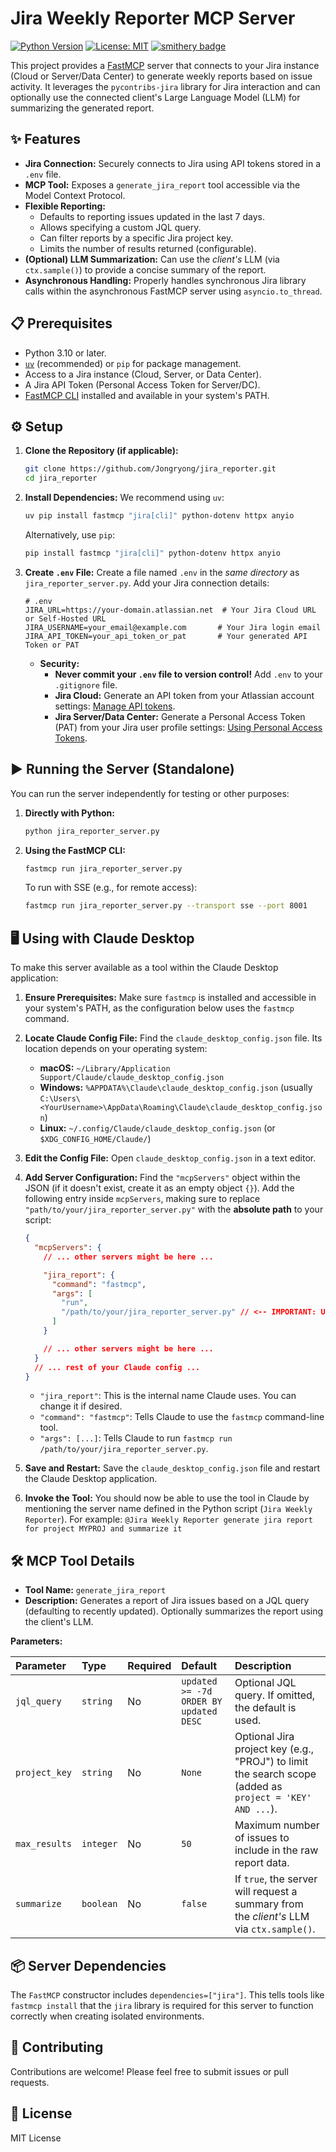# Jira Weekly Reporter MCP Server

[![Python Version](https://img.shields.io/badge/python-3.10+-blue.svg)](https://www.python.org/downloads/)
[![License: MIT](https://img.shields.io/badge/License-MIT-yellow.svg)](https://opensource.org/licenses/MIT) <!-- Adjust if using a different license -->
[![smithery badge](https://smithery.ai/badge/@Jongryong/jira_reporter)](https://smithery.ai/server/@Jongryong/jira_reporter)

This project provides a [FastMCP](https://gofastmcp.com/) server that connects to your Jira instance (Cloud or Server/Data Center) to generate weekly reports based on issue activity. It leverages the `pycontribs-jira` library for Jira interaction and can optionally use the connected client's Large Language Model (LLM) for summarizing the generated report.

## ✨ Features

*   **Jira Connection:** Securely connects to Jira using API tokens stored in a `.env` file.
*   **MCP Tool:** Exposes a `generate_jira_report` tool accessible via the Model Context Protocol.
*   **Flexible Reporting:**
    *   Defaults to reporting issues updated in the last 7 days.
    *   Allows specifying a custom JQL query.
    *   Can filter reports by a specific Jira project key.
    *   Limits the number of results returned (configurable).
*   **(Optional) LLM Summarization:** Can use the *client's* LLM (via `ctx.sample()`) to provide a concise summary of the report.
*   **Asynchronous Handling:** Properly handles synchronous Jira library calls within the asynchronous FastMCP server using `asyncio.to_thread`.

## 📋 Prerequisites

*   Python 3.10 or later.
*   [`uv`](https://docs.astral.sh/uv/getting-started/installation/) (recommended) or `pip` for package management.
*   Access to a Jira instance (Cloud, Server, or Data Center).
*   A Jira API Token (Personal Access Token for Server/DC).
*   [FastMCP CLI](https://gofastmcp.com/getting-started/installation) installed and available in your system's PATH.

## ⚙️ Setup

1.  **Clone the Repository (if applicable):**
    ```bash
    git clone https://github.com/Jongryong/jira_reporter.git
    cd jira_reporter
    ```

2.  **Install Dependencies:**
    We recommend using `uv`:
    ```bash
    uv pip install fastmcp "jira[cli]" python-dotenv httpx anyio
    ```
    Alternatively, use `pip`:
    ```bash
    pip install fastmcp "jira[cli]" python-dotenv httpx anyio
    ```

3.  **Create `.env` File:**
    Create a file named `.env` in the *same directory* as `jira_reporter_server.py`. Add your Jira connection details:
    ```dotenv
    # .env
    JIRA_URL=https://your-domain.atlassian.net  # Your Jira Cloud URL or Self-Hosted URL
    JIRA_USERNAME=your_email@example.com       # Your Jira login email
    JIRA_API_TOKEN=your_api_token_or_pat       # Your generated API Token or PAT
    ```
    *   **Security:**
        *   **Never commit your `.env` file to version control!** Add `.env` to your `.gitignore` file.
        *   **Jira Cloud:** Generate an API token from your Atlassian account settings: [Manage API tokens](https://support.atlassian.com/atlassian-account/docs/manage-api-tokens-for-your-atlassian-account/).
        *   **Jira Server/Data Center:** Generate a Personal Access Token (PAT) from your Jira user profile settings: [Using Personal Access Tokens](https://confluence.atlassian.com/enterprise/using-personal-access-tokens-1026032365.html).

## ▶️ Running the Server (Standalone)

You can run the server independently for testing or other purposes:

1.  **Directly with Python:**
    ```bash
    python jira_reporter_server.py
    ```

2.  **Using the FastMCP CLI:**
    ```bash
    fastmcp run jira_reporter_server.py
    ```
    To run with SSE (e.g., for remote access):
    ```bash
    fastmcp run jira_reporter_server.py --transport sse --port 8001
    ```

## 🖥️ Using with Claude Desktop

To make this server available as a tool within the Claude Desktop application:

1.  **Ensure Prerequisites:** Make sure `fastmcp` is installed and accessible in your system's PATH, as the configuration below uses the `fastmcp` command.

2.  **Locate Claude Config File:** Find the `claude_desktop_config.json` file. Its location depends on your operating system:
    *   **macOS:** `~/Library/Application Support/Claude/claude_desktop_config.json`
    *   **Windows:** `%APPDATA%\Claude\claude_desktop_config.json` (usually `C:\Users\<YourUsername>\AppData\Roaming\Claude\claude_desktop_config.json`)
    *   **Linux:** `~/.config/Claude/claude_desktop_config.json` (or `$XDG_CONFIG_HOME/Claude/`)

3.  **Edit the Config File:** Open `claude_desktop_config.json` in a text editor.

4.  **Add Server Configuration:** Find the `"mcpServers"` object within the JSON (if it doesn't exist, create it as an empty object `{}`). Add the following entry inside `mcpServers`, making sure to replace `"path/to/your/jira_reporter_server.py"` with the **absolute path** to your script:

    ```json
    {
      "mcpServers": {
        // ... other servers might be here ...

        "jira_report": {
          "command": "fastmcp",
          "args": [
            "run",
            "/path/to/your/jira_reporter_server.py" // <-- IMPORTANT: Use the full, absolute path here
          ]
        }

        // ... other servers might be here ...
      }
      // ... rest of your Claude config ...
    }
    ```
    *   `"jira_report"`: This is the internal name Claude uses. You can change it if desired.
    *   `"command": "fastmcp"`: Tells Claude to use the `fastmcp` command-line tool.
    *   `"args": [...]`: Tells Claude to run `fastmcp run /path/to/your/jira_reporter_server.py`.

5.  **Save and Restart:** Save the `claude_desktop_config.json` file and restart the Claude Desktop application.

6.  **Invoke the Tool:** You should now be able to use the tool in Claude by mentioning the server name defined in the Python script (`Jira Weekly Reporter`). For example:
    `@Jira Weekly Reporter generate jira report for project MYPROJ and summarize it`

## 🛠️ MCP Tool Details

*   **Tool Name:** `generate_jira_report`
*   **Description:** Generates a report of Jira issues based on a JQL query (defaulting to recently updated). Optionally summarizes the report using the client's LLM.

**Parameters:**

| Parameter     | Type         | Required | Default                  | Description                                                                                                    |
| :------------ | :----------- | :------- | :----------------------- | :------------------------------------------------------------------------------------------------------------- |
| `jql_query`   | `string`     | No       | `updated >= -7d ORDER BY updated DESC` | Optional JQL query. If omitted, the default is used.                                                  |
| `project_key` | `string`     | No       | `None`                   | Optional Jira project key (e.g., "PROJ") to limit the search scope (added as `project = 'KEY' AND ...`). |
| `max_results` | `integer`    | No       | `50`                     | Maximum number of issues to include in the raw report data.                                                    |
| `summarize`   | `boolean`    | No       | `false`                  | If `true`, the server will request a summary from the *client's* LLM via `ctx.sample()`.                       |

## 📦 Server Dependencies

The `FastMCP` constructor includes `dependencies=["jira"]`. This tells tools like `fastmcp install` that the `jira` library is required for this server to function correctly when creating isolated environments.

## 🤝 Contributing

Contributions are welcome! Please feel free to submit issues or pull requests.

## 📄 License

MIT License
